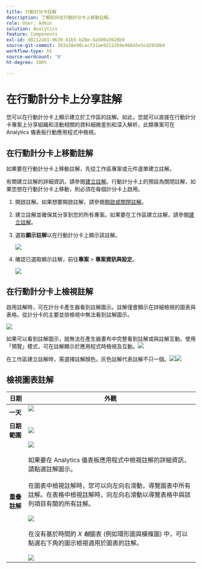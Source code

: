 ```yaml
---
title: 行動計分卡註解
description: 了解如何在行動計分卡上移動註解。
role: User, Admin
solution: Analytics
feature: Components
exl-id: d8212ab1-d639-41b5-b28e-da580a3628b0
source-git-commit: 383a38e90cacf31ae92122b9e96845e5cd2950b6
workflow-type: ht
source-wordcount: '0'
ht-degree: 100%

---
```



# 在行動計分卡上分享註解

您可以在行動計分卡上顯示建立於工作區的註解。如此，您就可以直接在行動計分卡專案上分享組織和活動相關的資料細微差別和深入解析，此類專案可在 Analytics 儀表板行動應用程式中檢視。

## 在行動計分卡上移動註解

如果要在行動計分卡上移動註解，先從工作區專案或元件選單建立註解。

有關建立註解的詳細資訊，請參閱[建立註解](create-annotations.md)。行動計分卡上的預設為關閉註解，如果您想在行動計分卡上移動，則必須在每個計分卡上啟用。

1. 開啟註解。如果想要開啟註解，請參閱[開啟或關閉註解](overview.md#annotations-on-off)。

1. 建立註解並確保其分享到您的所有專案。如果要在工作區建立註解，請參閱[建立註解](create-annotations.md)。

1. 選取&#x200B;**顯示註解**&#x200B;以在行動計分卡上顯示該註解。

   ![](assets/show-annotations.png)

1. 確認已選取顯示註解，前往&#x200B;**專案** > **專案資訊與設定**。

   ![](assets/project-info-settings.png)

## 在行動計分卡上檢視註解

啟用註解時，可在計分卡產生器看到註解圖示。註解僅會顯示在詳細檢視的圖表與表格。從計分卡的主要並排檢視中無法看到註解圖示。

![](assets/view-annotations.png)

如果可以看到註解圖示，就無法在產生器畫布中完整看到註解或與註解互動。使用「預覽」模式，可在註解顯示於應用程式時檢視及互動。![](assets/preview-icon.png)

在工作區建立註解時，需選擇註解顏色。灰色註解代表註解不只一個。![](assets/gray-annotations1.png)![](assets/gray-annotations2.png)

## 檢視圖表註解

| 日期 | 外觀 |
| --- | --- |
| **一天** | ![](assets/single-day-mobile-annotations.png)<br></br> |
| **日期範圍** | ![](assets/date-range.png) |
| **重疊註解** | ![](assets/overlapping-annotations.png)<br></br>如果要在 Analytics 儀表板應用程式中檢視註解的詳細資訊，請點選註解圖示。<br></br>在圖表中檢視註解時，您可以向左向右滑動，導覽圖表中所有註解。在表格中檢視註解時，向左向右滑動以導覽表格中與該列項目有關的所有註解。<br></br>![](assets/swipe-multiple-annotations.png)<br></br>在沒有基於時間的 *X 軸*&#x200B;圖表 (例如環形圖與橫條圖) 中，可以點選右下角的圖示檢視適用於圖表的註解。<br></br> ![](assets/charts-without-timebase.png) |
